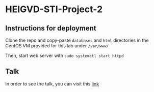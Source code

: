 # HEIGVD-STI-Project-2

## Instructions for deployment
Clone the repo and copy-paste `databases` and `html` directories in the CentOS VM provided for this lab under `/var/www/`

Then, start web server with `sudo systemctl start httpd`

## Talk

In order to see the talk, you can visit this [link](https://crabone.github.io/HEIGVD-STI-Project-2)
